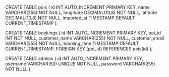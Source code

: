 CREATE TABLE pois (
    id INT AUTO_INCREMENT PRIMARY KEY,
    name VARCHAR(255) NOT NULL,
    longitude DECIMAL(10,8) NOT NULL,
    latitude DECIMAL(10,8) NOT NULL,
    imported_at TIMESTAMP DEFAULT CURRENT_TIMESTAMP
);

CREATE TABLE bookings (
    id INT AUTO_INCREMENT PRIMARY KEY,
    poi_id INT NOT NULL,
    customer_name VARCHAR(255) NOT NULL,
    customer_email VARCHAR(255) NOT NULL,
    booking_time TIMESTAMP DEFAULT CURRENT_TIMESTAMP,
    FOREIGN KEY (poi_id) REFERENCES pois(id)
);

CREATE TABLE admins (
    id INT AUTO_INCREMENT PRIMARY KEY,
    username VARCHAR(50) UNIQUE NOT NULL,
    password VARCHAR(255) NOT NULL
);
